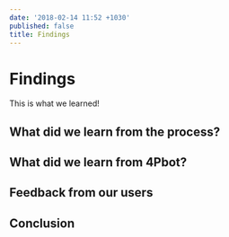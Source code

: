 ```yaml
---
date: '2018-02-14 11:52 +1030'
published: false
title: Findings
---
```

# Findings
This is what we learned!

## What did we learn from the process? 

## What did we learn from 4Pbot?

## Feedback from our users

## Conclusion

